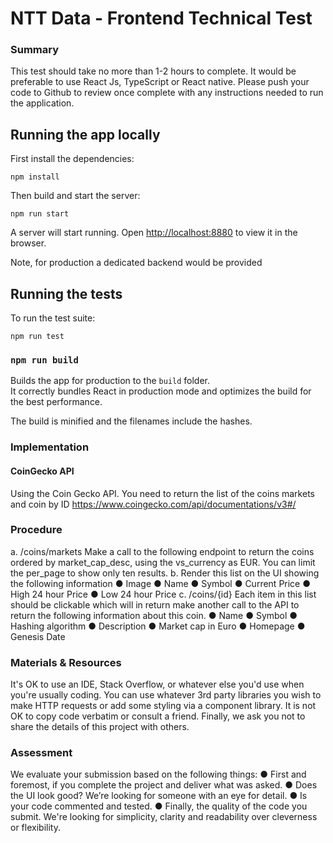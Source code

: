 #  NTT Data - Frontend Technical Test
### Summary
This test should take no more than 1-2 hours to complete. It would be preferable to use
React Js, TypeScript or React native. Please push your code to Github to review once
complete with any instructions needed to run the application.

## Running the app locally
First install the dependencies:
```
npm install
```

Then build and start the server:
```
npm run start
```

A server will start running.
Open [http://localhost:8880](http://localhost:8880) to view it in the browser.

Note, for production a dedicated backend would be provided<br>

## Running the tests
To run the test suite:
```
npm run test
```

### `npm run build`

Builds the app for production to the `build` folder.<br>
It correctly bundles React in production mode and optimizes the build for the best performance.

The build is minified and the filenames include the hashes.<br>

### Implementation
####  CoinGecko API
Using the Coin Gecko API. You need to return the list of the coins markets and coin by ID
https://www.coingecko.com/api/documentations/v3#/

### Procedure
a. /coins/markets
Make a call to the following endpoint to return the coins ordered by market_cap_desc,
using the vs_currency as EUR. You can limit the per_page to show only ten results.
b. Render this list on the UI showing the following information
● Image
● Name
● Symbol
● Current Price
● High 24 hour Price
● Low 24 hour Price
c. /coins/{id}
Each item in this list should be clickable which will in return make another call to the API
to return the following information about this coin.
● Name
● Symbol
● Hashing algorithm
● Description
● Market cap in Euro
● Homepage
● Genesis Date

### Materials & Resources
It's OK to use an IDE, Stack Overflow, or whatever else you'd use when you're usually coding.
You can use whatever 3rd party libraries you wish to make HTTP requests or add some styling
via a component library. It is not OK to copy code verbatim or consult a friend. Finally, we ask you
not to share the details of this project with others.

### Assessment
We evaluate your submission based on the following things:
● First and foremost, if you complete the project and deliver what was asked.
● Does the UI look good? We’re looking for someone with an eye for detail.
● Is your code commented and tested.
● Finally, the quality of the code you submit. We're looking for simplicity, clarity and
readability over cleverness or flexibility.